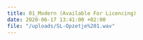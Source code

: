 ```yaml
---
title: 01_Modern (Available For Licencing)
date: 2020-06-17 13:41:00 +02:00
file: "/uploads/SL-Opzetje%201.wav"
---
```


